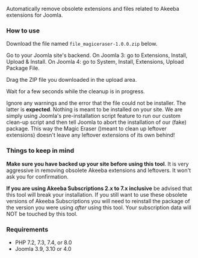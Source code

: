 Automatically remove obsolete extensions and files related to Akeeba extensions for Joomla.

### How to use

Download the file named `file_magiceraser-1.0.0.zip` below.

Go to your Joomla site's backend. On Joomla 3: go to Extensions, Install, Upload & Install. On Joomla 4: go to System, Install, Extensions, Upload Package File.

Drag the ZIP file you downloaded in the upload area.

Wait for a few seconds while the cleanup is in progress.

Ignore any warnings and the error that the file could not be installer. The latter is **expected**. Nothing is meant to be installed on your site. We are simply using Joomla's pre-installation script feature to run our custom clean-up script and then tell Joomla to abort the installation of our (fake) package. This way the Magic Eraser ()meant to clean up leftover extensions) doesn't leave any leftover extensions of its own behind!

### Things to keep in mind

**Make sure you have backed up your site before using this tool**. It is very aggressive in removing obsolete Akeeba extensions and leftovers. It won't ask you for confirmation.

**If you are using Akeeba Subscriptions 2.x to 7.x inclusive** be advised that this tool will break your installation. If you still want to use these obsolete versions of Akeeba Subscriptions you will need to reinstall the package of the version you were using _after_ using this tool. Your subscription data will NOT be touched by this tool.

### Requirements

* PHP 7.2, 7.3, 7.4, or 8.0
* Joomla 3.9, 3.10 or 4.0